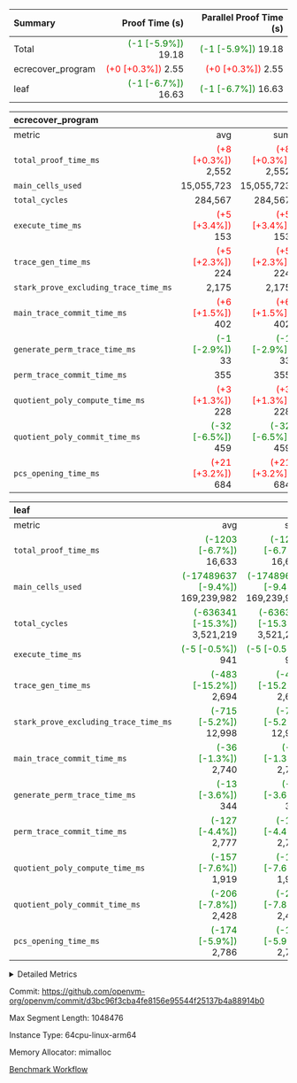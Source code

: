 | Summary | Proof Time (s) | Parallel Proof Time (s) |
|:---|---:|---:|
| Total | <span style='color: green'>(-1 [-5.9%])</span> 19.18 | <span style='color: green'>(-1 [-5.9%])</span> 19.18 |
| ecrecover_program | <span style='color: red'>(+0 [+0.3%])</span> 2.55 | <span style='color: red'>(+0 [+0.3%])</span> 2.55 |
| leaf | <span style='color: green'>(-1 [-6.7%])</span> 16.63 | <span style='color: green'>(-1 [-6.7%])</span> 16.63 |


| ecrecover_program |||||
|:---|---:|---:|---:|---:|
|metric|avg|sum|max|min|
| `total_proof_time_ms ` | <span style='color: red'>(+8 [+0.3%])</span> 2,552 | <span style='color: red'>(+8 [+0.3%])</span> 2,552 | <span style='color: red'>(+8 [+0.3%])</span> 2,552 | <span style='color: red'>(+8 [+0.3%])</span> 2,552 |
| `main_cells_used     ` |  15,055,723 |  15,055,723 |  15,055,723 |  15,055,723 |
| `total_cycles        ` |  284,567 |  284,567 |  284,567 |  284,567 |
| `execute_time_ms     ` | <span style='color: red'>(+5 [+3.4%])</span> 153 | <span style='color: red'>(+5 [+3.4%])</span> 153 | <span style='color: red'>(+5 [+3.4%])</span> 153 | <span style='color: red'>(+5 [+3.4%])</span> 153 |
| `trace_gen_time_ms   ` | <span style='color: red'>(+5 [+2.3%])</span> 224 | <span style='color: red'>(+5 [+2.3%])</span> 224 | <span style='color: red'>(+5 [+2.3%])</span> 224 | <span style='color: red'>(+5 [+2.3%])</span> 224 |
| `stark_prove_excluding_trace_time_ms` |  2,175 |  2,175 |  2,175 |  2,175 |
| `main_trace_commit_time_ms` | <span style='color: red'>(+6 [+1.5%])</span> 402 | <span style='color: red'>(+6 [+1.5%])</span> 402 | <span style='color: red'>(+6 [+1.5%])</span> 402 | <span style='color: red'>(+6 [+1.5%])</span> 402 |
| `generate_perm_trace_time_ms` | <span style='color: green'>(-1 [-2.9%])</span> 33 | <span style='color: green'>(-1 [-2.9%])</span> 33 | <span style='color: green'>(-1 [-2.9%])</span> 33 | <span style='color: green'>(-1 [-2.9%])</span> 33 |
| `perm_trace_commit_time_ms` |  355 |  355 |  355 |  355 |
| `quotient_poly_compute_time_ms` | <span style='color: red'>(+3 [+1.3%])</span> 228 | <span style='color: red'>(+3 [+1.3%])</span> 228 | <span style='color: red'>(+3 [+1.3%])</span> 228 | <span style='color: red'>(+3 [+1.3%])</span> 228 |
| `quotient_poly_commit_time_ms` | <span style='color: green'>(-32 [-6.5%])</span> 459 | <span style='color: green'>(-32 [-6.5%])</span> 459 | <span style='color: green'>(-32 [-6.5%])</span> 459 | <span style='color: green'>(-32 [-6.5%])</span> 459 |
| `pcs_opening_time_ms ` | <span style='color: red'>(+21 [+3.2%])</span> 684 | <span style='color: red'>(+21 [+3.2%])</span> 684 | <span style='color: red'>(+21 [+3.2%])</span> 684 | <span style='color: red'>(+21 [+3.2%])</span> 684 |

| leaf |||||
|:---|---:|---:|---:|---:|
|metric|avg|sum|max|min|
| `total_proof_time_ms ` | <span style='color: green'>(-1203 [-6.7%])</span> 16,633 | <span style='color: green'>(-1203 [-6.7%])</span> 16,633 | <span style='color: green'>(-1203 [-6.7%])</span> 16,633 | <span style='color: green'>(-1203 [-6.7%])</span> 16,633 |
| `main_cells_used     ` | <span style='color: green'>(-17489637 [-9.4%])</span> 169,239,982 | <span style='color: green'>(-17489637 [-9.4%])</span> 169,239,982 | <span style='color: green'>(-17489637 [-9.4%])</span> 169,239,982 | <span style='color: green'>(-17489637 [-9.4%])</span> 169,239,982 |
| `total_cycles        ` | <span style='color: green'>(-636341 [-15.3%])</span> 3,521,219 | <span style='color: green'>(-636341 [-15.3%])</span> 3,521,219 | <span style='color: green'>(-636341 [-15.3%])</span> 3,521,219 | <span style='color: green'>(-636341 [-15.3%])</span> 3,521,219 |
| `execute_time_ms     ` | <span style='color: green'>(-5 [-0.5%])</span> 941 | <span style='color: green'>(-5 [-0.5%])</span> 941 | <span style='color: green'>(-5 [-0.5%])</span> 941 | <span style='color: green'>(-5 [-0.5%])</span> 941 |
| `trace_gen_time_ms   ` | <span style='color: green'>(-483 [-15.2%])</span> 2,694 | <span style='color: green'>(-483 [-15.2%])</span> 2,694 | <span style='color: green'>(-483 [-15.2%])</span> 2,694 | <span style='color: green'>(-483 [-15.2%])</span> 2,694 |
| `stark_prove_excluding_trace_time_ms` | <span style='color: green'>(-715 [-5.2%])</span> 12,998 | <span style='color: green'>(-715 [-5.2%])</span> 12,998 | <span style='color: green'>(-715 [-5.2%])</span> 12,998 | <span style='color: green'>(-715 [-5.2%])</span> 12,998 |
| `main_trace_commit_time_ms` | <span style='color: green'>(-36 [-1.3%])</span> 2,740 | <span style='color: green'>(-36 [-1.3%])</span> 2,740 | <span style='color: green'>(-36 [-1.3%])</span> 2,740 | <span style='color: green'>(-36 [-1.3%])</span> 2,740 |
| `generate_perm_trace_time_ms` | <span style='color: green'>(-13 [-3.6%])</span> 344 | <span style='color: green'>(-13 [-3.6%])</span> 344 | <span style='color: green'>(-13 [-3.6%])</span> 344 | <span style='color: green'>(-13 [-3.6%])</span> 344 |
| `perm_trace_commit_time_ms` | <span style='color: green'>(-127 [-4.4%])</span> 2,777 | <span style='color: green'>(-127 [-4.4%])</span> 2,777 | <span style='color: green'>(-127 [-4.4%])</span> 2,777 | <span style='color: green'>(-127 [-4.4%])</span> 2,777 |
| `quotient_poly_compute_time_ms` | <span style='color: green'>(-157 [-7.6%])</span> 1,919 | <span style='color: green'>(-157 [-7.6%])</span> 1,919 | <span style='color: green'>(-157 [-7.6%])</span> 1,919 | <span style='color: green'>(-157 [-7.6%])</span> 1,919 |
| `quotient_poly_commit_time_ms` | <span style='color: green'>(-206 [-7.8%])</span> 2,428 | <span style='color: green'>(-206 [-7.8%])</span> 2,428 | <span style='color: green'>(-206 [-7.8%])</span> 2,428 | <span style='color: green'>(-206 [-7.8%])</span> 2,428 |
| `pcs_opening_time_ms ` | <span style='color: green'>(-174 [-5.9%])</span> 2,786 | <span style='color: green'>(-174 [-5.9%])</span> 2,786 | <span style='color: green'>(-174 [-5.9%])</span> 2,786 | <span style='color: green'>(-174 [-5.9%])</span> 2,786 |



<details>
<summary>Detailed Metrics</summary>

| group | num_segments | keygen_time_ms | commit_exe_time_ms |
| --- | --- | --- | --- |
| ecrecover_program | 1 | 1,165 | 11 | 

| group | air_name | quotient_deg | interactions | constraints |
| --- | --- | --- | --- | --- |
| ecrecover_program | AccessAdapterAir<16> | 4 | 5 | 11 | 
| ecrecover_program | AccessAdapterAir<2> | 4 | 5 | 11 | 
| ecrecover_program | AccessAdapterAir<32> | 4 | 5 | 11 | 
| ecrecover_program | AccessAdapterAir<4> | 4 | 5 | 11 | 
| ecrecover_program | AccessAdapterAir<64> | 4 | 5 | 11 | 
| ecrecover_program | AccessAdapterAir<8> | 4 | 5 | 11 | 
| ecrecover_program | BitwiseOperationLookupAir<8> | 2 | 2 | 4 | 
| ecrecover_program | KeccakVmAir | 4 | 321 | 4,380 | 
| ecrecover_program | MemoryMerkleAir<8> | 4 | 4 | 38 | 
| ecrecover_program | PersistentBoundaryAir<8> | 4 | 3 | 5 | 
| ecrecover_program | PhantomAir | 4 | 3 | 4 | 
| ecrecover_program | Poseidon2PeripheryAir<BabyBearParameters>, 1> | 2 | 1 | 286 | 
| ecrecover_program | ProgramAir | 1 | 1 | 4 | 
| ecrecover_program | RangeTupleCheckerAir<2> | 1 | 1 | 4 | 
| ecrecover_program | Rv32HintStoreAir | 4 | 19 | 21 | 
| ecrecover_program | VariableRangeCheckerAir | 1 | 1 | 4 | 
| ecrecover_program | VmAirWrapper<Rv32BaseAluAdapterAir, BaseAluCoreAir<4, 8> | 4 | 19 | 30 | 
| ecrecover_program | VmAirWrapper<Rv32BaseAluAdapterAir, LessThanCoreAir<4, 8> | 4 | 17 | 35 | 
| ecrecover_program | VmAirWrapper<Rv32BaseAluAdapterAir, ShiftCoreAir<4, 8> | 4 | 23 | 84 | 
| ecrecover_program | VmAirWrapper<Rv32BranchAdapterAir, BranchEqualCoreAir<4> | 4 | 11 | 17 | 
| ecrecover_program | VmAirWrapper<Rv32BranchAdapterAir, BranchLessThanCoreAir<4, 8> | 4 | 13 | 32 | 
| ecrecover_program | VmAirWrapper<Rv32CondRdWriteAdapterAir, Rv32JalLuiCoreAir> | 4 | 10 | 15 | 
| ecrecover_program | VmAirWrapper<Rv32IsEqualModAdapterAir<2, 1, 32, 32>, ModularIsEqualCoreAir<32, 4, 8> | 4 | 25 | 217 | 
| ecrecover_program | VmAirWrapper<Rv32JalrAdapterAir, Rv32JalrCoreAir> | 4 | 16 | 16 | 
| ecrecover_program | VmAirWrapper<Rv32LoadStoreAdapterAir, LoadSignExtendCoreAir<4, 8> | 4 | 18 | 21 | 
| ecrecover_program | VmAirWrapper<Rv32LoadStoreAdapterAir, LoadStoreCoreAir<4> | 4 | 17 | 27 | 
| ecrecover_program | VmAirWrapper<Rv32MultAdapterAir, DivRemCoreAir<4, 8> | 4 | 25 | 72 | 
| ecrecover_program | VmAirWrapper<Rv32MultAdapterAir, MulHCoreAir<4, 8> | 4 | 24 | 23 | 
| ecrecover_program | VmAirWrapper<Rv32MultAdapterAir, MultiplicationCoreAir<4, 8> | 4 | 19 | 13 | 
| ecrecover_program | VmAirWrapper<Rv32RdWriteAdapterAir, Rv32AuipcCoreAir> | 4 | 11 | 12 | 
| ecrecover_program | VmAirWrapper<Rv32VecHeapAdapterAir<1, 2, 2, 32, 32>, FieldExpressionCoreAir> | 4 | 411 | 378 | 
| ecrecover_program | VmAirWrapper<Rv32VecHeapAdapterAir<2, 1, 1, 32, 32>, FieldExpressionCoreAir> | 4 | 156 | 150 | 
| ecrecover_program | VmAirWrapper<Rv32VecHeapAdapterAir<2, 2, 2, 32, 32>, FieldExpressionCoreAir> | 4 | 422 | 351 | 
| ecrecover_program | VmConnectorAir | 4 | 3 | 8 | 
| leaf | AccessAdapterAir<2> | 4 | 5 | 11 | 
| leaf | AccessAdapterAir<4> | 4 | 5 | 11 | 
| leaf | AccessAdapterAir<8> | 4 | 5 | 11 | 
| leaf | FriReducedOpeningAir | 4 | 31 | 52 | 
| leaf | NativePoseidon2Air<BabyBearParameters>, 1> | 4 | 136 | 530 | 
| leaf | PhantomAir | 4 | 3 | 4 | 
| leaf | ProgramAir | 1 | 1 | 4 | 
| leaf | VariableRangeCheckerAir | 1 | 1 | 4 | 
| leaf | VmAirWrapper<AluNativeAdapterAir, FieldArithmeticCoreAir> | 4 | 15 | 23 | 
| leaf | VmAirWrapper<BranchNativeAdapterAir, BranchEqualCoreAir<1> | 4 | 11 | 22 | 
| leaf | VmAirWrapper<JalNativeAdapterAir, JalCoreAir> | 4 | 7 | 6 | 
| leaf | VmAirWrapper<NativeAdapterAir<2, 0>, PublicValuesCoreAir> | 4 | 11 | 23 | 
| leaf | VmAirWrapper<NativeLoadStoreAdapterAir<1>, NativeLoadStoreCoreAir<1> | 4 | 15 | 16 | 
| leaf | VmAirWrapper<NativeLoadStoreAdapterAir<4>, NativeLoadStoreCoreAir<4> | 4 | 15 | 16 | 
| leaf | VmAirWrapper<NativeVectorizedAdapterAir<4>, FieldExtensionCoreAir> | 4 | 15 | 23 | 
| leaf | VmConnectorAir | 4 | 3 | 8 | 
| leaf | VolatileBoundaryAir | 4 | 4 | 16 | 

| group | air_name | idx | rows | prep_cols | perm_cols | main_cols | cells |
| --- | --- | --- | --- | --- | --- | --- | --- |
| leaf | AccessAdapterAir<2> | 0 | 1,048,576 |  | 12 | 11 | 24,117,248 | 
| leaf | AccessAdapterAir<4> | 0 | 524,288 |  | 12 | 13 | 13,107,200 | 
| leaf | AccessAdapterAir<8> | 0 | 512 |  | 12 | 17 | 14,848 | 
| leaf | FriReducedOpeningAir | 0 | 1,048,576 |  | 36 | 25 | 63,963,136 | 
| leaf | NativePoseidon2Air<BabyBearParameters>, 1> | 0 | 131,072 |  | 160 | 399 | 73,269,248 | 
| leaf | PhantomAir | 0 | 16,384 |  | 8 | 6 | 229,376 | 
| leaf | ProgramAir | 0 | 1,048,576 |  | 8 | 10 | 18,874,368 | 
| leaf | VariableRangeCheckerAir | 0 | 262,144 | 2 | 8 | 1 | 2,359,296 | 
| leaf | VmAirWrapper<AluNativeAdapterAir, FieldArithmeticCoreAir> | 0 | 2,097,152 |  | 20 | 29 | 102,760,448 | 
| leaf | VmAirWrapper<BranchNativeAdapterAir, BranchEqualCoreAir<1> | 0 | 1,048,576 |  | 16 | 23 | 40,894,464 | 
| leaf | VmAirWrapper<JalNativeAdapterAir, JalCoreAir> | 0 | 65,536 |  | 12 | 9 | 1,376,256 | 
| leaf | VmAirWrapper<NativeAdapterAir<2, 0>, PublicValuesCoreAir> | 0 | 64 |  | 16 | 23 | 2,496 | 
| leaf | VmAirWrapper<NativeLoadStoreAdapterAir<1>, NativeLoadStoreCoreAir<1> | 0 | 1,048,576 |  | 24 | 22 | 48,234,496 | 
| leaf | VmAirWrapper<NativeLoadStoreAdapterAir<4>, NativeLoadStoreCoreAir<4> | 0 | 131,072 |  | 24 | 31 | 7,208,960 | 
| leaf | VmAirWrapper<NativeVectorizedAdapterAir<4>, FieldExtensionCoreAir> | 0 | 262,144 |  | 20 | 38 | 15,204,352 | 
| leaf | VmConnectorAir | 0 | 2 | 1 | 8 | 4 | 24 | 
| leaf | VolatileBoundaryAir | 0 | 1,048,576 |  | 8 | 11 | 19,922,944 | 

| group | air_name | segment | rows | prep_cols | perm_cols | main_cols | cells |
| --- | --- | --- | --- | --- | --- | --- | --- |
| ecrecover_program | AccessAdapterAir<16> | 0 | 16,384 |  | 12 | 25 | 606,208 | 
| ecrecover_program | AccessAdapterAir<2> | 0 | 256 |  | 12 | 11 | 5,888 | 
| ecrecover_program | AccessAdapterAir<32> | 0 | 8,192 |  | 12 | 41 | 434,176 | 
| ecrecover_program | AccessAdapterAir<4> | 0 | 128 |  | 12 | 13 | 3,200 | 
| ecrecover_program | AccessAdapterAir<8> | 0 | 32,768 |  | 12 | 17 | 950,272 | 
| ecrecover_program | BitwiseOperationLookupAir<8> | 0 | 65,536 | 3 | 8 | 2 | 655,360 | 
| ecrecover_program | KeccakVmAir | 0 | 128 |  | 532 | 3,163 | 472,960 | 
| ecrecover_program | MemoryMerkleAir<8> | 0 | 4,096 |  | 12 | 32 | 180,224 | 
| ecrecover_program | PersistentBoundaryAir<8> | 0 | 4,096 |  | 8 | 20 | 114,688 | 
| ecrecover_program | PhantomAir | 0 | 64 |  | 8 | 6 | 896 | 
| ecrecover_program | Poseidon2PeripheryAir<BabyBearParameters>, 1> | 0 | 4,096 |  | 8 | 300 | 1,261,568 | 
| ecrecover_program | ProgramAir | 0 | 16,384 |  | 8 | 10 | 294,912 | 
| ecrecover_program | RangeTupleCheckerAir<2> | 0 | 524,288 | 2 | 8 | 1 | 4,718,592 | 
| ecrecover_program | Rv32HintStoreAir | 0 | 256 |  | 24 | 32 | 14,336 | 
| ecrecover_program | VariableRangeCheckerAir | 0 | 262,144 | 2 | 8 | 1 | 2,359,296 | 
| ecrecover_program | VmAirWrapper<Rv32BaseAluAdapterAir, BaseAluCoreAir<4, 8> | 0 | 131,072 |  | 28 | 36 | 8,388,608 | 
| ecrecover_program | VmAirWrapper<Rv32BaseAluAdapterAir, LessThanCoreAir<4, 8> | 0 | 2,048 |  | 24 | 37 | 124,928 | 
| ecrecover_program | VmAirWrapper<Rv32BaseAluAdapterAir, ShiftCoreAir<4, 8> | 0 | 16,384 |  | 28 | 53 | 1,327,104 | 
| ecrecover_program | VmAirWrapper<Rv32BranchAdapterAir, BranchEqualCoreAir<4> | 0 | 16,384 |  | 16 | 26 | 688,128 | 
| ecrecover_program | VmAirWrapper<Rv32BranchAdapterAir, BranchLessThanCoreAir<4, 8> | 0 | 32,768 |  | 20 | 32 | 1,703,936 | 
| ecrecover_program | VmAirWrapper<Rv32CondRdWriteAdapterAir, Rv32JalLuiCoreAir> | 0 | 8,192 |  | 16 | 18 | 278,528 | 
| ecrecover_program | VmAirWrapper<Rv32IsEqualModAdapterAir<2, 1, 32, 32>, ModularIsEqualCoreAir<32, 4, 8> | 0 | 4,096 |  | 32 | 166 | 811,008 | 
| ecrecover_program | VmAirWrapper<Rv32JalrAdapterAir, Rv32JalrCoreAir> | 0 | 8,192 |  | 20 | 28 | 393,216 | 
| ecrecover_program | VmAirWrapper<Rv32LoadStoreAdapterAir, LoadSignExtendCoreAir<4, 8> | 0 | 4,096 |  | 28 | 35 | 258,048 | 
| ecrecover_program | VmAirWrapper<Rv32LoadStoreAdapterAir, LoadStoreCoreAir<4> | 0 | 131,072 |  | 28 | 40 | 8,912,896 | 
| ecrecover_program | VmAirWrapper<Rv32MultAdapterAir, MulHCoreAir<4, 8> | 0 | 8 |  | 40 | 39 | 632 | 
| ecrecover_program | VmAirWrapper<Rv32MultAdapterAir, MultiplicationCoreAir<4, 8> | 0 | 4,096 |  | 28 | 31 | 241,664 | 
| ecrecover_program | VmAirWrapper<Rv32RdWriteAdapterAir, Rv32AuipcCoreAir> | 0 | 4,096 |  | 16 | 21 | 151,552 | 
| ecrecover_program | VmAirWrapper<Rv32VecHeapAdapterAir<1, 2, 2, 32, 32>, FieldExpressionCoreAir> | 0 | 2,048 |  | 416 | 543 | 1,964,032 | 
| ecrecover_program | VmAirWrapper<Rv32VecHeapAdapterAir<2, 1, 1, 32, 32>, FieldExpressionCoreAir> | 0 | 32 |  | 160 | 261 | 13,472 | 
| ecrecover_program | VmAirWrapper<Rv32VecHeapAdapterAir<2, 2, 2, 32, 32>, FieldExpressionCoreAir> | 0 | 1,024 |  | 428 | 619 | 1,072,128 | 
| ecrecover_program | VmConnectorAir | 0 | 2 | 1 | 8 | 4 | 24 | 

| group | idx | trace_gen_time_ms | total_proof_time_ms | total_cycles | total_cells | stark_prove_excluding_trace_time_ms | quotient_poly_compute_time_ms | quotient_poly_commit_time_ms | perm_trace_commit_time_ms | pcs_opening_time_ms | main_trace_commit_time_ms | main_cells_used | generate_perm_trace_time_ms | execute_time_ms |
| --- | --- | --- | --- | --- | --- | --- | --- | --- | --- | --- | --- | --- | --- | --- |
| leaf | 0 | 2,694 | 16,633 | 3,521,219 | 431,539,160 | 12,998 | 1,919 | 2,428 | 2,777 | 2,786 | 2,740 | 169,239,982 | 344 | 941 | 

| group | segment | trace_gen_time_ms | total_proof_time_ms | total_cycles | total_cells | stark_prove_excluding_trace_time_ms | quotient_poly_compute_time_ms | quotient_poly_commit_time_ms | perm_trace_commit_time_ms | pcs_opening_time_ms | main_trace_commit_time_ms | main_cells_used | generate_perm_trace_time_ms | execute_time_ms |
| --- | --- | --- | --- | --- | --- | --- | --- | --- | --- | --- | --- | --- | --- | --- |
| ecrecover_program | 0 | 224 | 2,552 | 284,567 | 38,417,467 | 2,175 | 228 | 459 | 355 | 684 | 402 | 15,055,723 | 33 | 153 | 

</details>


Commit: https://github.com/openvm-org/openvm/commit/d3bc96f3cba4fe8156e95544f25137b4a88914b0

Max Segment Length: 1048476

Instance Type: 64cpu-linux-arm64

Memory Allocator: mimalloc

[Benchmark Workflow](https://github.com/openvm-org/openvm/actions/runs/13095274789)
